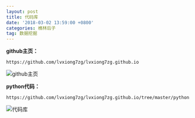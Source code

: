```yaml
---
layout: post
title: 代码库
date: '2018-03-02 13:59:00 +0800'
categories: 樵林后子
tag: 数据挖掘
---
```


**github主页：**
```YMAL
https://github.com/lvxiong7zg/lvxiong7zg.github.io
```

![github主页](http://p4w9ayrxf.bkt.clouddn.com/github%E4%B8%BB%E9%A1%B5.png)


**python代码：**

```YMAL
https://github.com/lvxiong7zg/lvxiong7zg.github.io/tree/master/python
```

![代码库](http://p4w9ayrxf.bkt.clouddn.com/%E4%BB%A3%E7%A0%81%E5%BA%93.png)
